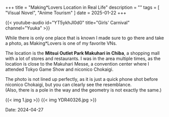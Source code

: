 +++
title = "Making*Lovers Location in Real Life"
description = ""
tags = [
  "Visual Novel",
  "Anime Tourism"
]
date = 2025-01-22
+++

{{< youtube-audio id="YT5ykhJl0d0" title="Girls' Carnival" channel="Yuuka" >}}

While there is only one place that is known I made sure to go there and take a photo, as Making*Lovers is one of my favorite VNs.

The location is the **Mitsui Outlet Park Makuhari in Chiba**, a shopping mall with a lot of stores and restaurants.
I was in the area multiple times, as the location is close to the Makuhari Messe, a convention center where I attended Tokyo Game Show and niconico Chokaigi.

The photo is not lined up perfectly, as it is just a quick phone shot before niconico Chokaigi, but you can clearly see the resemblance.  
(Also, there is a pole in the way and the geometry is not exactly the same.)

{{< img 1.jpg >}}
{{< img YDR40326.jpg >}}

Date: 2024-04-27
